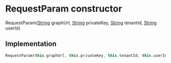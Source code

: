 


# RequestParam constructor







RequestParam([String](https://api.flutter.dev/flutter/dart-core/String-class.html) graphUrl, [String](https://api.flutter.dev/flutter/dart-core/String-class.html) privateKey, [String](https://api.flutter.dev/flutter/dart-core/String-class.html) tenantId, [String](https://api.flutter.dev/flutter/dart-core/String-class.html) userId)





## Implementation

```dart
RequestParam(this.graphUrl, this.privateKey, this.tenantId, this.userId);
```







